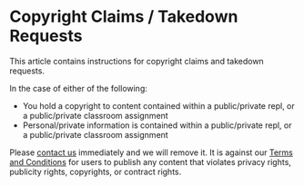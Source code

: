 # Copyright Claims / Takedown Requests

This article contains instructions for copyright claims and takedown requests.

In the case of either of the following:

* You hold a copyright to content contained within a public/private repl, or a public/private classroom assignment
* Personal/private information is contained within a public/private repl, or a public/private classroom assignment

Please [contact us](mailto:contact@repl.it) immediately and we will remove it.  It is against our [Terms and Conditions](https://repl.it/site/terms) for users to publish any content that violates privacy rights, publicity rights, copyrights, or contract rights.